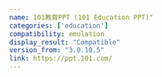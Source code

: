 ```yaml
---
name: 101教育PPT (101 Education PPT)"
categories: ['education']
compatibility: emulation
display_result: "Compatible"
version_from: "3.0.10.5"
link: https://ppt.101.com/
---
```

